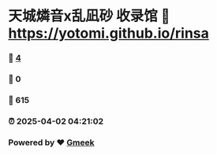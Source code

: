 # 天城燐音x乱凪砂 收录馆 :link: https://yotomi.github.io/rinsa 
### :page_facing_up: [4](https://yotomi.github.io/rinsa/tag.html) 
### :speech_balloon: 0 
### :hibiscus: 615 
### :alarm_clock: 2025-04-02 04:21:02 
### Powered by :heart: [Gmeek](https://github.com/Meekdai/Gmeek)
